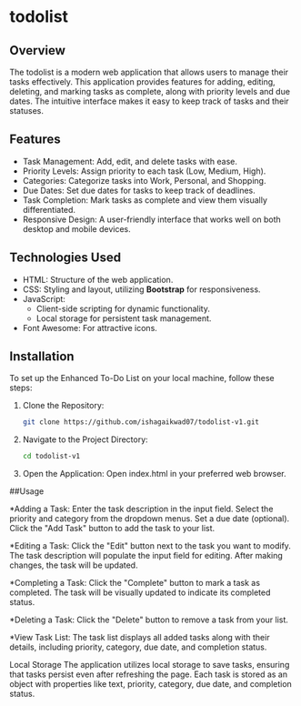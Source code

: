 # todolist

## Overview
The todolist is a modern web application that allows users to manage their tasks effectively. This application provides features for adding, editing, deleting, and marking tasks as complete, along with priority levels and due dates. The intuitive interface makes it easy to keep track of tasks and their statuses.

## Features
- Task Management: Add, edit, and delete tasks with ease.
- Priority Levels: Assign priority to each task (Low, Medium, High).
- Categories: Categorize tasks into Work, Personal, and Shopping.
- Due Dates: Set due dates for tasks to keep track of deadlines.
- Task Completion: Mark tasks as complete and view them visually differentiated.
- Responsive Design: A user-friendly interface that works well on both desktop and mobile devices.

## Technologies Used
- HTML: Structure of the web application.
- CSS: Styling and layout, utilizing **Bootstrap** for responsiveness.
- JavaScript: 
  - Client-side scripting for dynamic functionality.
  - Local storage for persistent task management.
- Font Awesome: For attractive icons.

## Installation
To set up the Enhanced To-Do List on your local machine, follow these steps:

1. Clone the Repository:
   ```bash
   git clone https://github.com/ishagaikwad07/todolist-v1.git
2. Navigate to the Project Directory:
   ```bash
   cd todolist-v1
3. Open the Application: Open index.html in your preferred web browser.

##Usage

*Adding a Task:
Enter the task description in the input field.
Select the priority and category from the dropdown menus.
Set a due date (optional).
Click the "Add Task" button to add the task to your list.

*Editing a Task:
Click the "Edit" button next to the task you want to modify.
The task description will populate the input field for editing. After making changes, the task will be updated.

*Completing a Task:
Click the "Complete" button to mark a task as completed. The task will be visually updated to indicate its completed status.

*Deleting a Task:
Click the "Delete" button to remove a task from your list.

*View Task List:
The task list displays all added tasks along with their details, including priority, category, due date, and completion status.

Local Storage
The application utilizes local storage to save tasks, ensuring that tasks persist even after refreshing the page. Each task is stored as an object with properties like text, priority, category, due date, and completion status.
